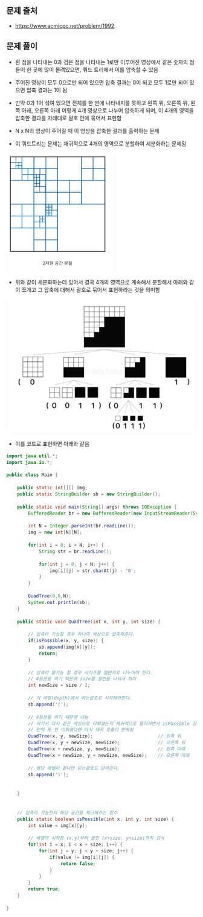 ## 문제 출처
- https://www.acmicpc.net/problem/1992

## 문제 풀이
- 흰 점을 나타내는 0과 검은 점을 나타내는 1로만 이루어진 영상에서 같은 숫자의 점들이 한 곳에 많이 몰려있으면, 쿼드 트리에서 이를 압축할 수 있음

- 주어진 영상이 모두 0으로만 되어 있으면 압축 결과는 0이 되고 모두 1로만 되어 있으면 압축 결과는 1이 됨

- 만약 0과 1이 섞여 있으면 전체를 한 번에 나타내지를 못하고 왼쪽 위, 오른쪽 위, 왼쪽 아래, 오른쪽 아래 이렇게 4개 영상으로 나누어 압축하게 되며, 이 4개의 영역을 압축한 결과를 차례대로 괄호 안에 묶어서 표현함

- N x N의 영상이 주어질 때 이 영상을 압축한 결과를 출력하는 문제

- 이 쿼드트리는 문제는 재귀적으로 4개의 영역으로 분할하여 세분화하는 문제임

![one](/cheewr85/img/Divide/seven.png)

- 위와 같이 세분화하는데 있어서 결국 4개의 영역으로 계속해서 분할해서 아래와 같이 쪼개고 그 압축에 대해서 괄호로 묶어서 표현하라는 것을 의미함

![one](/cheewr85/img/Divide/eight.png)

- 이를 코드로 표현하면 아래와 같음

```java
import java.util.*;
import java.io.*;

public class Main {

    public static int[][] img;
    public static StringBuilder sb = new StringBuilder();

    public static void main(String[] args) throws IOException {
        BufferedReader br = new BufferedReader(new InputStreamReader(System.in));

        int N = Integer.parseInt(br.readLine());
        img = new int[N][N];

        for(int i = 0; i < N; i++) {
            String str = br.readLine();

            for(int j = 0; j < N; j++) {
                img[i][j] = str.charAt(j) - '0';
            }
        }

        QuadTree(0,0,N);
        System.out.println(sb);
    }

    public static void QuadTree(int x, int y, int size) {

        // 압축이 가능할 경우 하나의 색상으로 압축해준다.
        if(isPossible(x, y, size)) {
            sb.append(img[x][y]);
            return;
        }

        // 압축이 불가능 할 경우 사이즈를 절반으로 나누어야 한다.
        // 4등분을 하기 때문에 size를 절반을 나눠서 처리
        int newSize = size / 2;

        // 각 레벨(depth)에서 여는괄호로 시작해야한다.
        sb.append('(');	

        // 4등분을 하기 때문에 나눔
        // 여기서 다시 같은 색상으로 이뤄졌는지 재귀적으로 들어가면서 isPossible 검사까지함
        // 만약 또 안 이뤄졌다면 다시 재귀 호출이 반복됨
        QuadTree(x, y, newSize);						// 왼쪽 위
        QuadTree(x, y + newSize, newSize);				// 오른쪽 위
        QuadTree(x + newSize, y, newSize);				// 왼쪽 아래
        QuadTree(x + newSize, y + newSize, newSize);	// 오른쪽 아래

        // 해당 레벨이 끝나면 닫는괄호도 닫아준다.
        sb.append(')');	


    }


    // 압축이 가능한지 해당 공간을 체크해주는 함수
    public static boolean isPossible(int x, int y, int size) {
        int value = img[x][y];

        // 배열의 시작점 (x,y)부터 끝인 (x+size, y+size)까지 검사
        for(int i = x; i < x + size; i++) {
            for(int j = y; j < y + size; j++) {
                if(value != img[i][j]) {
                    return false;
                }
            }
        }
        return true;
    }

}
```